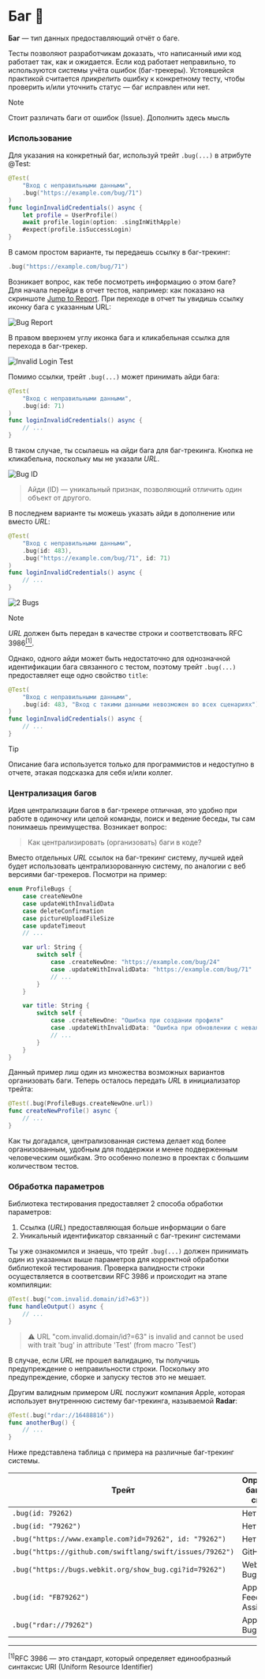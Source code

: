 # Баг 🐞

**Баг** — тип данных предоставляющий отчёт о баге.

Тесты позволяют разработчикам доказать, что написанный ими код работает так, как и ожидается. Если код работает неправильно, то используются системы учёта ошибок (баг-трекеры). Устоявшейся практикой считается *прикрепить* ошибку к конкретному тесту, чтобы проверить и/или уточнить статус — баг исправлен или нет.

> [!NOTE]
> Стоит различать баги от ошибок (Issue). Дополнить здесь мысль

### Использование

Для указания на конкретный баг, используй трейт `.bug(...)` в атрибуте @Test:
 
```swift
@Test(
    "Вход с неправильными данными", 
    .bug("https://example.com/bug/71")
)
func loginInvalidCredentials() async {
    let profile = UserProfile()
    await profile.login(option: .singInWithApple)
    #expect(profile.isSuccessLogin)
}
```

В самом простом варианте, ты передаешь ссылку в баг-трекинг:

```swift
.bug("https://example.com/bug/71")
```

Возникает вопрос, как тебе посмотреть информацию о этом баге?<br>
Для начала перейди в отчет тестов, например: как показано на скриншоте <u>Jump to Report</u>.
При переходе в отчет ты увидишь ссылку иконку бага с указанным URL:

![Bug Report](../assets/jump_to_report_bug.png)

В правом вверхнем углу иконка бага и кликабельная ссылка для перехода в баг-трекер.

![Invalid Login Test](../assets/invalid_login_credentinal.png)


Помимо ссылки, трейт `.bug(...)` может принимать айди бага:

```swift
@Test(
	"Вход с неправильными данными",
	.bug(id: 71)
)
func loginInvalidCredentials() async {
    // ...
}
```

В таком случае, ты ссылаешь на *айди* бага для баг-трекинга. Кнопка не кликабельна, поскольку мы не указали *URL*.

![Bug ID](../assets/bug_id.png)

> Айди (ID) — уникальный признак, позволяющий отличить один объект от другого.

В последнем варианте ты можешь указать айди в дополнение или вместо *URL*:

```swift
@Test(
	"Вход с неправильными данными",
	.bug(id: 483),
	.bug("https://example.com/bug/71", id: 71)
)
func loginInvalidCredentials() async {
    // ...
}
```

![2 Bugs](../assets/2_related_bugs.png)

> [!NOTE]
> *URL* должен быть передан в качестве строки и соответствовать RFC 3986<a href="#rfc"><sup>[1]</sup></a>.

Однако, одного айди может быть недостаточно для однозначной идентификации бага связанного с тестом, поэтому трейт `.bug(...)` предоставляет еще одно свойство `title`:

```swift
@Test(
	"Вход с неправильными данными",
	.bug(id: 483, "Вход с такими данными невозможен во всех сценариях")
)
func loginInvalidCredentials() async {
    // ...
}
```

> [!TIP]
> Описание бага используется только для программистов и недоступно в отчете, этакая подсказка для себя и/или коллег.

### Централизация багов

Идея централизации багов в баг-трекере отличная, это удобно при работе в одиночку или целой команды, поиск и ведение беседы, ты сам понимаешь преимущества. Возникает вопрос:

> Как централизировать (организовать) баги в коде?

Вместо отдельных *URL* ссылок на баг-трекинг систему, лучшей идей будет использовать централизорованную систему, по аналогии с веб версиями баг-трекеров. Посмотри на пример:

```swift
enum ProfileBugs {
    case createNewOne
    case updateWithInvalidData
    case deleteConfirmation
    case pictureUploadFileSize
    case updateTimeout
    // ...

    var url: String {
        switch self {
            case .createNewOne: "https://example.com/bug/24"
            case .updateWithInvalidData: "https://example.com/bug/71"
            // ...
        }
    }

    var title: String {
        switch self {
            case .createNewOne: "Ошибка при создании профиля"
            case .updateWithInvalidData: "Ошибка при обновлении с невалидными данными"
            // ...
        }
    }
}
```

Данный пример лиш один из множества возможных вариантов организовать баги.
Теперь осталось передать *URL* в инициализатор трейта:

```swift
@Test(.bug(ProfileBugs.createNewOne.url))
func createNewProfile() async {
    // ...
}
```

Как ты догадался, централизованная система делает код более организованным, удобным для поддержки и менее подверженным человеческим ошибкам. Это особенно полезно в проектах с большим количеством тестов.

### Обработка параметров

Библиотека тестирования предоставляет 2 способа обработки параметров:

1. Ссылка (*URL*) предоставляющая больше информации о баге
2. Уникальный идентификатор связанный с баг-трекинг системами

Ты уже ознакомился и знаешь, что трейт `.bug(...)` должен принимать один из указанных выше параметров для корректной обработки библиотекой тестирования. Проверка валидности строки осуществляется в соответсвии RFC 3986 и происходит на этапе компиляции:

```swift
@Test(.bug("com.invalid.domain/id?=63"))
func handleOutput() async {
	// ...
}
```

> ⚠️ URL "com.invalid.domain/id?=63" is invalid and cannot be used with trait 'bug' in attribute 'Test' (from macro 'Test')

В случае, если *URL* не прошел валидацию, ты получишь предупреждение о неправильности строки. Поскольку это предупреждение, сборке и запуску тестов это не мешает.

Другим валидным примером *URL* послужит компания Apple, которая использует внутреннюю систему баг-трекинга, называемой **Radar**:

```swift
@Test(.bug("rdar://16488816"))
func anotherBug() {
    // ...
}
```

Ниже представлена таблица с примера на различные баг-трекинг системы.

<!-- оставить таблицу без форматирования -->

| Трейт | Определяется баг-трекинг системой  |
| ----- | ---------------------------------- |
| `.bug(id: 79262)` | Нет |
| `.bug(id: "79262")` | Нет |
| `.bug("https://www.example.com?id=79262", id: "79262")` | Нет |
| `.bug("https://github.com/swiftlang/swift/issues/79262")` | GitHub Issue |
| `.bug("https://bugs.webkit.org/show_bug.cgi?id=79262")` | WebKit Bugzilla |
| `.bug(id: "FB79262")` | Apple Feedback Assistant |
| `.bug("rdar://79262")` | Apple Internal Bug System |

<!--
### Реализация трейта

```swift

```

> _const

Значения, известные на этапе компиляции (compile-time constant values), — это значения, которые могут быть известны или вычислены во время компиляции и гарантированно не изменяются после её завершения. Использование таких значений может служить различным целям: от обеспечения правил и гарантий безопасности до предоставления пользователям возможности создавать сложные алгоритмы, выполняемые на этапе компиляции.

https://github.com/swiftlang/swift-evolution/blob/main/proposals/0359-build-time-constant-values.md

-->
---

<a name="rfc"><sup>[1]</sup>RFC 3986 — это стандарт, который определяет единообразный синтаксис URI (Uniform Resource Identifier)</a>

